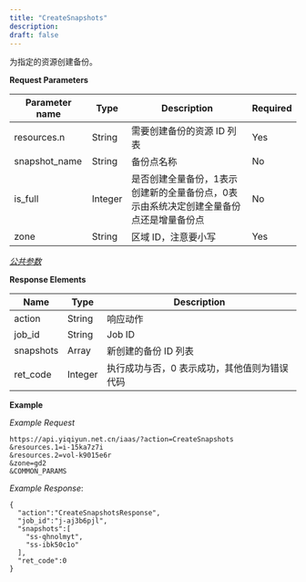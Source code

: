 ```yaml
---
title: "CreateSnapshots"
description: 
draft: false
---
```




为指定的资源创建备份。

**Request Parameters**

| Parameter name | Type | Description | Required |
| --- | --- | --- | --- |
| resources.n | String | 需要创建备份的资源 ID 列表 | Yes |
| snapshot_name | String | 备份点名称 | No |
| is_full | Integer | 是否创建全量备份，1表示创建新的全量备份点，0表示由系统决定创建全量备份点还是增量备份点 | No |
| zone | String | 区域 ID，注意要小写 | Yes |

[_公共参数_](../../../parameters/)

**Response Elements**

| Name | Type | Description |
| --- | --- | --- |
| action | String | 响应动作 |
| job_id | String | Job ID |
| snapshots | Array | 新创建的备份 ID 列表 |
| ret_code | Integer | 执行成功与否，0 表示成功，其他值则为错误代码 |

**Example**

_Example Request_

```
https://api.yiqiyun.net.cn/iaas/?action=CreateSnapshots
&resources.1=i-15ka7z7i
&resources.2=vol-k9015e6r
&zone=gd2
&COMMON_PARAMS
```

_Example Response_:

```
{
  "action":"CreateSnapshotsResponse",
  "job_id":"j-aj3b6pjl",
  "snapshots":[
    "ss-qhnolmyt",
    "ss-ibk50c1o"
  ],
  "ret_code":0
}
```
